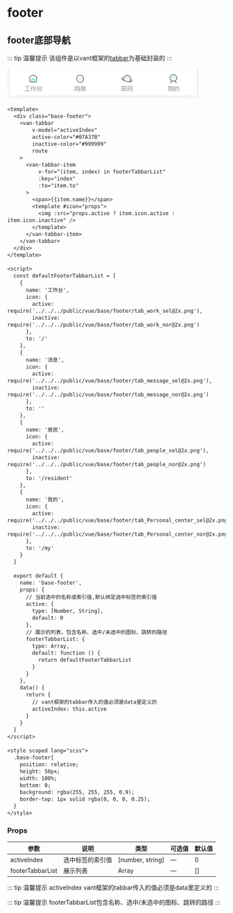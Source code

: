 # footer

## footer底部导航

::: tip  温馨提示
该组件是以vant框架的[tabbar](https://vant-contrib.gitee.io/vant/#/zh-CN/tabbar)为基础封装的
:::

![Image text](../../public/vue/base/footer/demo.png)

````vue
<template>
  <div class="base-footer">
    <van-tabbar
        v-model="activeIndex"
        active-color="#07A37B"
        inactive-color="#999999"
        route
    >
      <van-tabbar-item
          v-for="(item, index) in footerTabbarList"
          :key="index"
          :to="item.to"
      >
        <span>{{item.name}}</span>
        <template #icon="props">
          <img :src="props.active ? item.icon.active : item.icon.inactive" />
        </template>
      </van-tabbar-item>
    </van-tabbar>
  </div>
</template>

<script>
  const defaultFooterTabbarList = [
    {
      name: '工作台',
      icon: {
        active: require('../../../public/vue/base/footer/tab_work_sel@2x.png'),
        inactive: require('../../../public/vue/base/footer/tab_work_nor@2x.png')
      },
      to: '/'
    },
    {
      name: '消息',
      icon: {
        active: require('../../../public/vue/base/footer/tab_message_sel@2x.png'),
        inactive: require('../../../public/vue/base/footer/tab_message_nor@2x.png')
      },
      to: ''
    },
    {
      name: '居民',
      icon: {
        active: require('../../../public/vue/base/footer/tab_people_sel@2x.png'),
        inactive: require('../../../public/vue/base/footer/tab_people_nor@2x.png')
      },
      to: '/resident'
    },
    {
      name: '我的',
      icon: {
        active: require('../../../public/vue/base/footer/tab_Personal_center_sel@2x.png'),
        inactive: require('../../../public/vue/base/footer/tab_Personal_center_nor@2x.png')
      },
      to: '/my'
    }
  ]

  export default {
    name: 'base-footer',
    props: {
      // 当前选中的名称或索引值,默认绑定选中标签的索引值
      active: {
        type: [Number, String],
        default: 0
      },
      // 展示的列表，包含名称、选中/未选中的图标、跳转的路径
      footerTabbarList: {
        type: Array,
        default: function () {
          return defaultFooterTabbarList
        }
      }
    },
    data() {
      return {
        // vant框架的tabbar传入的值必须是data里定义的
        activeIndex: this.active
      }
    }
  }
</script>

<style scoped lang="scss">
  .base-footer{
    position: relative;
    height: 50px;
    width: 100%;
    bottom: 0;
    background: rgba(255, 255, 255, 0.9);
    border-top: 1px solid rgba(0, 0, 0, 0.25);
  }
</style>

````
### Props

| 参数          | 说明            | 类型            | 可选值                 | 默认值   |
|-------------  |---------------- |---------------- |---------------------- |-------- |
| activeIndex    | 选中标签的索引值 | [number, string]    | — | 0 |
| footerTabbarList    | 展示列表 | Array    | — | [] |

::: tip  温馨提示
activeIndex vant框架的tabbar传入的值必须是data里定义的
:::

::: tip  温馨提示
footerTabbarList包含名称、选中/未选中的图标、跳转的路径
::: 
